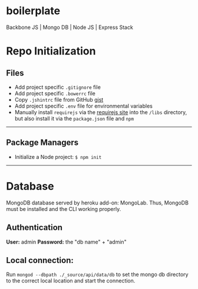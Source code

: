 # boilerplate
Backbone JS | Mongo DB | Node JS | Express Stack

# Repo Initialization

## Files
- Add project specific `.gitignore` file
- Add project specific `.bowerrc` file
- Copy `.jshintrc` file from GitHub [gist](https://gist.github.com/psullivan6/e7d9f6611bd163e52951)
- Add project specific `.env` file for environmental variables
- Manually install `requirejs` via the [requirejs site](http://requirejs.org/docs/download.html#latest) into the `/libs` directory, but also install it via the `package.json` file and `npm`

---

## Package Managers
- Initialize a Node project: `$ npm init`

---

# Database

MongoDB database served by heroku add-on: MongoLab. Thus, MongoDB must be installed and the CLI working properly.

## Authentication

**User:** admin
**Password:** the "db name" + "admin"

## Local connection:

Run `mongod --dbpath ./_source/api/data/db` to set the mongo db directory to the correct local location and start the connection.